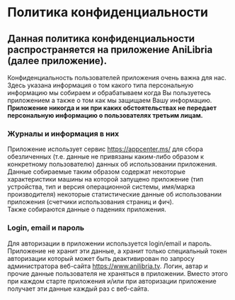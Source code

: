 # Политика конфиденциальности

## Данная политика конфиденциальности распространяется на приложение AniLibria (далее приложение).

Конфиденциальность пользователей приложения очень важна для нас.  
Здесь указана информация о том какого типа персональную информацию мы собираем и обрабатываем когда Вы пользуетесь приложением а также о том как мы защищаем Вашу информацию.  
**Приложение никогда и ни при каких обстоятельствах не передает персональную информацию о пользователях третьим лицам.**  

### Журналы и информация в них
Приложение использует сервис https://appcenter.ms/ для сбора обезличенных (т.е. данные не привязаны каким-либо образом к конкретному пользователю) данных об использовании приложения.  
Данные собираемые таким образом содержат некоторые характеристики машины на которой запущено приложение (тип устройства, тип и версия операционной системы, имя/марка производителя) некоторые статистические данные об использовании приложения (счетчики использования страниц и фич).  
Также собираются данные о падениях приложения.

### Login, email и пароль
Для авторизации в приложении используется login/email и пароль. Приложение не хранит эти данные, а хранит только специальный токен авторизации который может быть деактивирован по запросу администратора веб-сайта https://www.anilibria.tv.
Логин, автар и прочие данные пользователя не храняться в приложении. Вместо этого при каждом старте приложения и/или при авторизации приложение получает эти данные каждый раз с веб-сайта.

